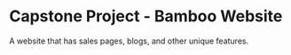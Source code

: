 # Capstone Project - Bamboo Website
 A website that has sales pages, blogs, and other unique features.
